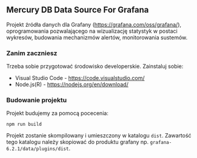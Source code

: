 ## Mercury DB Data Source For Grafana

Projekt źródła danych dla Grafany (https://grafana.com/oss/grafana/), oprogramowania pozwalającego na 
wizualizację statystyk w postaci wykresów, budowania mechanizmów alertów, monitorowania sustemów.

### Zanim zaczniesz

Trzeba sobie przygotować środowisko developerskie. Zainstaluj sobie:
* Visual Studio Code - https://code.visualstudio.com/
* Node.js(R) - https://nodejs.org/en/download/

### Budowanie projektu

Projekt budujemy za pomocą pocecenia:
```
npm run build
```

Projekt zostanie skompilowany i umieszczony w katalogu ``dist``.
Zawartość tego katalogu należy skopiować do produktu grafany np. ``grafana-6.2.1/data/plugins/dist``.




